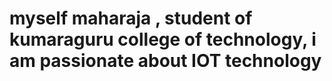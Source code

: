 # myself maharaja , student of kumaraguru college of technology, i am passionate about IOT technology
